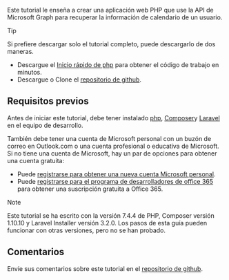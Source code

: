 <!-- markdownlint-disable MD002 MD041 -->

Este tutorial le enseña a crear una aplicación web PHP que use la API de Microsoft Graph para recuperar la información de calendario de un usuario.

> [!TIP]
> Si prefiere descargar solo el tutorial completo, puede descargarlo de dos maneras.
>
> - Descargue el [Inicio rápido de php](https://developer.microsoft.com/graph/quick-start?platform=option-php) para obtener el código de trabajo en minutos.
> - Descargue o Clone el [repositorio de github](https://github.com/microsoftgraph/msgraph-training-phpapp).

## <a name="prerequisites"></a>Requisitos previos

Antes de iniciar este tutorial, debe tener instalado [php](http://php.net/downloads.php), [Composer](https://getcomposer.org/)y [Laravel](https://laravel.com/) en el equipo de desarrollo.

También debe tener una cuenta de Microsoft personal con un buzón de correo en Outlook.com o una cuenta profesional o educativa de Microsoft. Si no tiene una cuenta de Microsoft, hay un par de opciones para obtener una cuenta gratuita:

- Puede [registrarse para obtener una nueva cuenta Microsoft personal](https://signup.live.com/signup?wa=wsignin1.0&rpsnv=12&ct=1454618383&rver=6.4.6456.0&wp=MBI_SSL_SHARED&wreply=https://mail.live.com/default.aspx&id=64855&cbcxt=mai&bk=1454618383&uiflavor=web&uaid=b213a65b4fdc484382b6622b3ecaa547&mkt=E-US&lc=1033&lic=1).
- Puede [registrarse para el programa de desarrolladores de office 365](https://developer.microsoft.com/office/dev-program) para obtener una suscripción gratuita a Office 365.

> [!NOTE]
> Este tutorial se ha escrito con la versión 7.4.4 de PHP, Composer versión 1.10.10 y Laravel Installer versión 3.2.0. Los pasos de esta guía pueden funcionar con otras versiones, pero no se han probado.

## <a name="feedback"></a>Comentarios

Envíe sus comentarios sobre este tutorial en el [repositorio de github](https://github.com/microsoftgraph/msgraph-training-phpapp).
